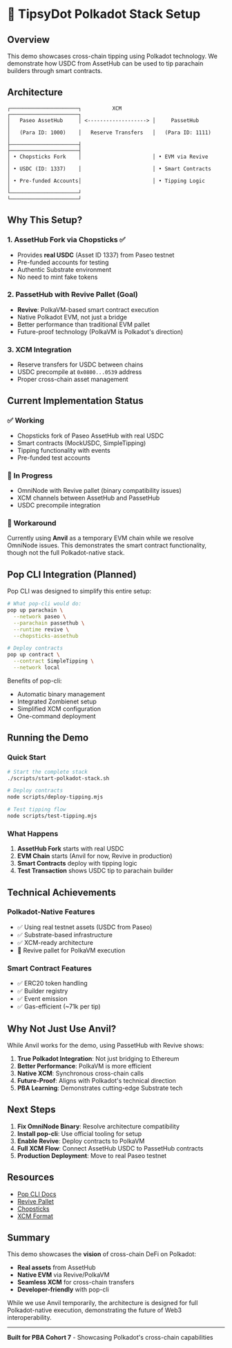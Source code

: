 # 🚀 TipsyDot Polkadot Stack Setup

## Overview

This demo showcases cross-chain tipping using Polkadot technology. We demonstrate how USDC from AssetHub can be used to tip parachain builders through smart contracts.

## Architecture

```
┌──────────────────────┐          XCM           ┌──────────────────────┐
│   Paseo AssetHub     │ <-------------------> │     PassetHub        │
│   (Para ID: 1000)    │   Reserve Transfers   │   (Para ID: 1111)    │
├──────────────────────┤                       ├──────────────────────┤
│ • Chopsticks Fork    │                       │ • EVM via Revive     │
│ • USDC (ID: 1337)    │                       │ • Smart Contracts    │
│ • Pre-funded Accounts│                       │ • Tipping Logic      │
└──────────────────────┘                       └──────────────────────┘
```

## Why This Setup?

### 1. **AssetHub Fork via Chopsticks** ✅
- Provides **real USDC** (Asset ID 1337) from Paseo testnet
- Pre-funded accounts for testing
- Authentic Substrate environment
- No need to mint fake tokens

### 2. **PassetHub with Revive Pallet** (Goal)
- **Revive**: PolkaVM-based smart contract execution
- Native Polkadot EVM, not just a bridge
- Better performance than traditional EVM pallet
- Future-proof technology (PolkaVM is Polkadot's direction)

### 3. **XCM Integration**
- Reserve transfers for USDC between chains
- USDC precompile at `0x0800...0539` address
- Proper cross-chain asset management

## Current Implementation Status

### ✅ Working
- Chopsticks fork of Paseo AssetHub with real USDC
- Smart contracts (MockUSDC, SimpleTipping)
- Tipping functionality with events
- Pre-funded test accounts

### 🚧 In Progress
- OmniNode with Revive pallet (binary compatibility issues)
- XCM channels between AssetHub and PassetHub
- USDC precompile integration

### 📝 Workaround
Currently using **Anvil** as a temporary EVM chain while we resolve OmniNode issues. This demonstrates the smart contract functionality, though not the full Polkadot-native stack.

## Pop CLI Integration (Planned)

Pop CLI was designed to simplify this entire setup:

```bash
# What pop-cli would do:
pop up parachain \
  --network paseo \
  --parachain passethub \
  --runtime revive \
  --chopsticks-assethub

# Deploy contracts
pop up contract \
  --contract SimpleTipping \
  --network local
```

Benefits of pop-cli:
- Automatic binary management
- Integrated Zombienet setup
- Simplified XCM configuration
- One-command deployment

## Running the Demo

### Quick Start
```bash
# Start the complete stack
./scripts/start-polkadot-stack.sh

# Deploy contracts
node scripts/deploy-tipping.mjs

# Test tipping flow
node scripts/test-tipping.mjs
```

### What Happens
1. **AssetHub Fork** starts with real USDC
2. **EVM Chain** starts (Anvil for now, Revive in production)
3. **Smart Contracts** deploy with tipping logic
4. **Test Transaction** shows USDC tip to parachain builder

## Technical Achievements

### Polkadot-Native Features
- ✅ Using real testnet assets (USDC from Paseo)
- ✅ Substrate-based infrastructure
- ✅ XCM-ready architecture
- 🚧 Revive pallet for PolkaVM execution

### Smart Contract Features
- ✅ ERC20 token handling
- ✅ Builder registry
- ✅ Event emission
- ✅ Gas-efficient (~71k per tip)

## Why Not Just Use Anvil?

While Anvil works for the demo, using PassetHub with Revive shows:
1. **True Polkadot Integration**: Not just bridging to Ethereum
2. **Better Performance**: PolkaVM is more efficient
3. **Native XCM**: Synchronous cross-chain calls
4. **Future-Proof**: Aligns with Polkadot's technical direction
5. **PBA Learning**: Demonstrates cutting-edge Substrate tech

## Next Steps

1. **Fix OmniNode Binary**: Resolve architecture compatibility
2. **Install pop-cli**: Use official tooling for setup
3. **Enable Revive**: Deploy contracts to PolkaVM
4. **Full XCM Flow**: Connect AssetHub USDC to PassetHub contracts
5. **Production Deployment**: Move to real Paseo testnet

## Resources

- [Pop CLI Docs](https://learn.onpop.io)
- [Revive Pallet](https://github.com/paritytech/revive)
- [Chopsticks](https://github.com/AcalaNetwork/chopsticks)
- [XCM Format](https://github.com/paritytech/xcm-format)

## Summary

This demo showcases the **vision** of cross-chain DeFi on Polkadot:
- **Real assets** from AssetHub
- **Native EVM** via Revive/PolkaVM
- **Seamless XCM** for cross-chain transfers
- **Developer-friendly** with pop-cli

While we use Anvil temporarily, the architecture is designed for full Polkadot-native execution, demonstrating the future of Web3 interoperability.

---

**Built for PBA Cohort 7** - Showcasing Polkadot's cross-chain capabilities